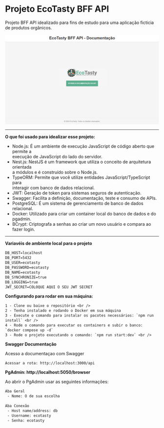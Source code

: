 # Projeto EcoTasty BFF API

Projeto BFF API idealizado para fins de estudo para uma aplicação ficticia de
produtos orgânicos.

![EcoTasty - BFF API Home Screenshot](https://github.com/CodesByTiago/ecotasty-bff-api/blob/main/screenshots/home.png)

<hr />

**O que foi usado para idealizar esse projeto:**

- Node.js: É um ambiente de execução JavaScript de código aberto que permite a <br />
  execução de JavaScript do lado do servidor.
- Nest.js: NestJS é um framework que utiliza o conceito de arquitetura orientada <br />
  a módulos e é construído sobre o Node.js.
- TypeORM: Permite que você utilize entidades JavaScript/TypeScript para <br />
  interagir com banco de dados relacional.
- JWT: Geração de token para sistemas seguros de autenticação.
- Swagger: Facilita a definição, documentação, teste e consumo de APIs.
- PostgreSQL: É um sistema de gerenciamento de banco de dados relacional.
- Docker: Utilizado para criar um container local do banco de dados e do pgadmin.
- BCrypt: Criptografa a senhas ao criar um novo usuário e compara ao fazer login.

<hr />

**Variavéis de ambiente local para o projeto**

```
DB_HOST=localhost
DB_PORT=5432
DB_USER=ecotasty
DB_PASSWORD=ecotasty
DB_NAME=ecotasty
DB_SYNCHRONIZE=true
DB_LOGGING=true
JWT_SECRET=COLOQUE AQUI O SEU JWT SECRET
```

**Configurando para rodar em sua máquina:**

```
1 - Clone ou baixe o repositório <br />
2 - Tenha instalado e rodando o Docker em sua máquina
3 - Execute o comando para instalar os pacotes necessários: `npm run install` <br />
4 - Rode o comando para executar os containers e subir o banco: `docker compose up -d`
3 - Rode o projeto executando o comando: `npm run start:dev` <br />
```

**Swagger Documentação**

Acesso a documentaçao com Swagger

```
Acessar a rota: http://localhost:3000/api
```

**PgAdmin: http://localhost:5050/browser**

Ao abrir o PgAdmin usar as seguintes informações:

```
Aba Geral
 - Nome: O de sua escolha

Aba Conexão
 - Host name/address: db
 - Username: ecotasty
 - Senha: ecotasty
```
